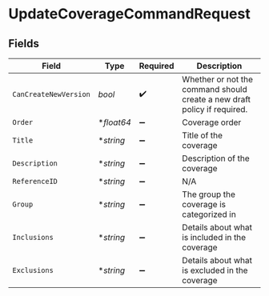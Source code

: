 # UpdateCoverageCommandRequest


## Fields

| Field                                                                    | Type                                                                     | Required                                                                 | Description                                                              |
| ------------------------------------------------------------------------ | ------------------------------------------------------------------------ | ------------------------------------------------------------------------ | ------------------------------------------------------------------------ |
| `CanCreateNewVersion`                                                    | *bool*                                                                   | :heavy_check_mark:                                                       | Whether or not the command should create a new draft policy if required. |
| `Order`                                                                  | **float64*                                                               | :heavy_minus_sign:                                                       | Coverage order                                                           |
| `Title`                                                                  | **string*                                                                | :heavy_minus_sign:                                                       | Title of the coverage                                                    |
| `Description`                                                            | **string*                                                                | :heavy_minus_sign:                                                       | Description of the coverage                                              |
| `ReferenceID`                                                            | **string*                                                                | :heavy_minus_sign:                                                       | N/A                                                                      |
| `Group`                                                                  | **string*                                                                | :heavy_minus_sign:                                                       | The group the coverage is categorized in                                 |
| `Inclusions`                                                             | **string*                                                                | :heavy_minus_sign:                                                       | Details about what is included in the coverage                           |
| `Exclusions`                                                             | **string*                                                                | :heavy_minus_sign:                                                       | Details about what is excluded in the coverage                           |